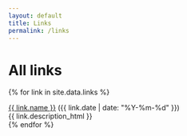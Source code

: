 ```yaml
---
layout: default
title: Links
permalink: /links
---
```


<div>
  <h1 class="post-title">All links</h1>

  {% for link in site.data.links %}
  
  <div class="list-entry">
    <div><a target="_blank" rel="noopener" href="{{ link.url }}">{{ link.name }}</a> <span class="faded">({{ link.date | date: "%Y-%m-%d" }})</span></div>
    <div>{{ link.description_html }}</div>
  </div>
  {% endfor %}
</div>
